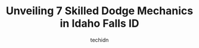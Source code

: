 ---
layout: ampstory
image: https://images.unsplash.com/photo-1501432062811-61cbb25811dc?ixlib=rb-4.0.3&ixid=MnwxMjA3fDB8MHxwaG90by1wYWdlfHx8fGVufDB8fHx8&auto=format&fit=crop&w=640&h=853&q=80
author: techidn
featured: false
description: When it comes to maintaining and repairing your vehicle in Idaho Falls ID, USA, you deserve nothing but the best. Thats why the 7 best Dodge Mechanic in the area are here to offer their exp
title: Unveiling 7 Skilled Dodge Mechanics in Idaho Falls ID
cover:
   title: Unveiling 7 Skilled Dodge Mechanics in Idaho Falls ID
   subtitle: Rickpate
   background: https://images.unsplash.com/photo-1501432062811-61cbb25811dc?ixlib=rb-4.0.3&ixid=MnwxMjA3fDB8MHxwaG90by1wYWdlfHx8fGVufDB8fHx8&auto=format&fit=crop&w=640&h=853&q=80

pages: 
 - layout: thirds
   top: <h1>#1 Chrysler Dodge Jeep Ram Service</h1>
   bottom: "<p>Very clean environment, got my truck right in on time for an oil change & tire rotation.   There must have been some unexpected delays because it took longer than planned</p>"
   background: https://www.knot35.com/toplist/wp-content/uploads/2023/06/best-dodge-mechanic-1-in-idaho-falls-id-1685838482.jpeg
   backgroundblur: true
 - layout: thirds
   top: <h1>#2 Sage Creek Repair</h1>
   bottom: "<p>1870 S Yellowstone Hwy, Idaho Falls, ID 83402, United States</p>"
   background: https://www.knot35.com/toplist/wp-content/uploads/2023/06/best-dodge-mechanic-2-in-idaho-falls-id-1685838482.jpeg
   cta:
      link: https://www.knot35.com/toplist/unveiling-7-skilled-dodge-mechanics-in-idaho-falls-id/
      text: Unveiling 7 Skilled Dodge Mechanics in Idaho Falls ID
 - layout: thirds
   top: <h1>#3 Jerry Bergeman & Sons</h1>
   bottom: "<p>325 S Eastern Ave, Idaho Falls, ID 83402, United States</p>"
   background: https://www.knot35.com/toplist/wp-content/uploads/2023/06/best-dodge-mechanic-3-in-idaho-falls-id-1685838483.jpeg
   cta:
      link: https://www.knot35.com/toplist/unveiling-7-skilled-dodge-mechanics-in-idaho-falls-id/
      text: Unveiling 7 Skilled Dodge Mechanics in Idaho Falls ID
 - layout: thirds
   top: <h1>#4 Ross Diesel & Auto Repair</h1>
   bottom: "<p>2787 North Cessna, Idaho Falls, ID 83401, United States</p>"
   background: https://images.unsplash.com/photo-1527066579998-dbbae57f45ce?ixlib=rb-4.0.3&ixid=MnwxMjA3fDB8MHxwaG90by1wYWdlfHx8fGVufDB8fHx8&auto=format&fit=crop&w=640&h=853&q=80
   cta:
      link: https://www.knot35.com/toplist/unveiling-7-skilled-dodge-mechanics-in-idaho-falls-id/
      text: Unveiling 7 Skilled Dodge Mechanics in Idaho Falls ID
 - layout: thirds
   top: <h1>#5 Rubens Auto Repair LLC</h1>
   bottom: "<p>2380 Gallatin Ave, Idaho Falls, ID 83402, United States</p>"
   background: https://images.unsplash.com/photo-1510906594845-bc082582c8cc?ixlib=rb-4.0.3&ixid=MnwxMjA3fDB8MHxwaG90by1wYWdlfHx8fGVufDB8fHx8&auto=format&fit=crop&w=640&h=853&q=80
   cta:
      link: https://www.knot35.com/toplist/unveiling-7-skilled-dodge-mechanics-in-idaho-falls-id/
      text: Unveiling 7 Skilled Dodge Mechanics in Idaho Falls ID
 - layout: thirds
   top: <h1>#6 All Things Automotive & Diesel Service</h1>
   bottom: "<p>1509 Chaffin Ln, Idaho Falls, ID 83401, United States</p>"
   background: https://images.unsplash.com/photo-1632260260864-caf7fde5ec36?ixlib=rb-4.0.3&ixid=MnwxMjA3fDB8MHxwaG90by1wYWdlfHx8fGVufDB8fHx8&auto=format&fit=crop&w=640&h=853&q=80
   cta:
      link: https://www.knot35.com/toplist/unveiling-7-skilled-dodge-mechanics-in-idaho-falls-id/
      text: Unveiling 7 Skilled Dodge Mechanics in Idaho Falls ID
 - layout: thirds
   top: <h1>#7 Farnsworth Auto Repair LLC.</h1>
   bottom: "<p>1895 N Woodruff Ave, Idaho Falls, ID 83401, United States</p>"
   background: https://images.unsplash.com/photo-1608501821300-4f99e58bba77?ixlib=rb-4.0.3&ixid=MnwxMjA3fDB8MHxwaG90by1wYWdlfHx8fGVufDB8fHx8&auto=format&fit=crop&w=640&h=853&q=80
   cta:
      link: https://www.knot35.com/toplist/unveiling-7-skilled-dodge-mechanics-in-idaho-falls-id/
      text: Unveiling 7 Skilled Dodge Mechanics in Idaho Falls ID
 - layout: thirds
   middle: Continue reading...
   background: https://images.unsplash.com/photo-1534312527009-56c7016453e6?ixlib=rb-4.0.3&ixid=MnwxMjA3fDB8MHxwaG90by1wYWdlfHx8fGVufDB8fHx8&auto=format&fit=crop&w=640&h=853&q=80
   cta:
      link: https://www.knot35.com/toplist/unveiling-7-skilled-dodge-mechanics-in-idaho-falls-id/
      text: Unveiling 7 Skilled Dodge Mechanics in Idaho Falls ID
      
---
